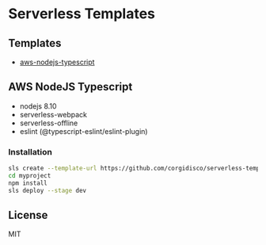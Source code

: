 # Serverless Templates

## Templates

- [aws-nodejs-typescript](./aws-nodejs-typescript)

## AWS NodeJS Typescript

- nodejs 8.10
- serverless-webpack
- serverless-offline
- eslint (@typescript-eslint/eslint-plugin)

### Installation

```bash
sls create --template-url https://github.com/corgidisco/serverless-templates/tree/master/aws-nodejs-typescript --path myproject
cd myproject
npm install
sls deploy --stage dev
```

## License

MIT
